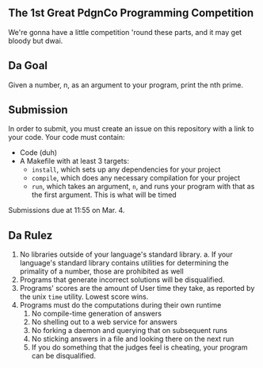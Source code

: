 The 1st Great PdgnCo Programming Competition
--------------------------------------------

We're gonna have a little competition 'round these parts, and it may get bloody but dwai.

Da Goal
-------

Given a number, n, as an argument to your program, print the nth prime.


Submission
----------

In order to submit, you must create an issue on this repository with a link to your code. Your code must contain:
- Code (duh)
- A Makefile with at least 3 targets:
    - `install`, which sets up any dependencies for your project
    - `compile`, which does any necessary compilation for your project
    - `run`, which takes an argument, `n`, and runs your program with that as the first argument. This is what will be timed

Submissions due at 11:55 on Mar. 4.

Da Rulez
--------

1. No libraries outside of your language's standard library.
    a. If your language's standard library contains utilities for determining the primality of a number, those are prohibited as well
2. Programs that generate incorrect solutions will be disqualified.
3. Programs' scores are the amount of User time they take, as reported by the unix `time` utility. Lowest score wins.
4. Programs must do the computations during their own runtime
    1. No compile-time generation of answers
    2. No shelling out to a web service for answers
    3. No forking a daemon and querying that on subsequent runs
    4. No sticking answers in a file and looking there on the next run
    5. If you do something that the judges feel is cheating, your program can be disqualified.
